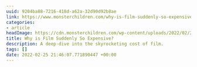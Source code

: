 ```yaml
---
uuid: 9204ba88-7216-418d-a62a-32d90d92b8ae
link: https://www.monsterchildren.com/why-is-film-suddenly-so-expensive/
categories:
- article
headImage: https://cdn.monsterchildren.com/wp-content/uploads/2022/02/22142338/film-thumn-2-monster-chidlren.jpg
title: Why is Film Suddenly So Expensive?
description: A deep-dive into the skyrocketing cost of film.
tags: []
date: 2022-02-25 21:46:07.771890447 +00:00
---
```

